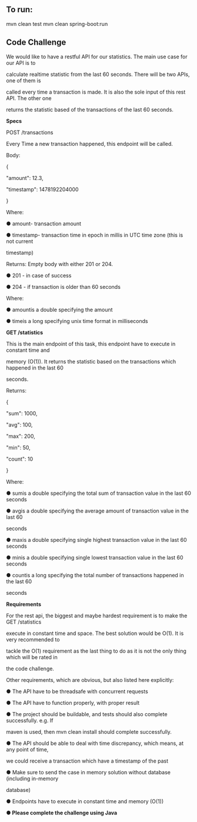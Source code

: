 ## To run:
mvn clean test
mvn clean spring-boot:run



## Code Challenge

We would like to have a restful API for our statistics. The main use case for our API is to

calculate realtime statistic from the last 60 seconds. There will be two APIs, one of them is

called every time a transaction is made. It is also the sole input of this rest API. The other one

returns the statistic based of the transactions of the last 60 seconds.

**Specs**

POST /transactions

Every Time a new transaction happened, this endpoint will be called.

Body:

{

"amount": 12.3,

"timestamp": 1478192204000

}

Where:

● amount- transaction amount

● timestamp- transaction time in epoch in millis in UTC time zone (this is not current

timestamp)

Returns: Empty body with either 201 or 204.

● 201 - in case of success

● 204 - if transaction is older than 60 seconds

Where:

● amountis a double specifying the amount

● timeis a long specifying unix time format in milliseconds

**GET /statistics**

This is the main endpoint of this task, this endpoint have to execute in constant time and

memory (O(1)). It returns the statistic based on the transactions which happened in the last 60

seconds.





Returns:

{

"sum": 1000,

"avg": 100,

"max": 200,

"min": 50,

"count": 10

}

Where:

● sumis a double specifying the total sum of transaction value in the last 60 seconds

● avgis a double specifying the average amount of transaction value in the last 60

seconds

● maxis a double specifying single highest transaction value in the last 60 seconds

● minis a double specifying single lowest transaction value in the last 60 seconds

● countis a long specifying the total number of transactions happened in the last 60

seconds

**Requirements**

For the rest api, the biggest and maybe hardest requirement is to make the GET /statistics

execute in constant time and space. The best solution would be O(1). It is very recommended to

tackle the O(1) requirement as the last thing to do as it is not the only thing which will be rated in

the code challenge.

Other requirements, which are obvious, but also listed here explicitly:

● The API have to be threadsafe with concurrent requests

● The API have to function properly, with proper result

● The project should be buildable, and tests should also complete successfully. e.g. If

maven is used, then mvn clean install should complete successfully.

● The API should be able to deal with time discrepancy, which means, at any point of time,

we could receive a transaction which have a timestamp of the past

● Make sure to send the case in memory solution without database (including in-memory

database)

● Endpoints have to execute in constant time and memory (O(1))

**● Please complete the challenge using Java**


